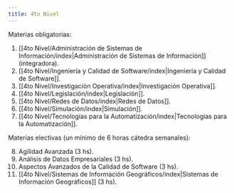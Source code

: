 ```yaml
---
title: 4to Nivel
---
```


Materias obligatorias:

1. [[4to Nivel/Administración de Sistemas de Información/index|Administración de Sistemas de Información]] (integradora).
2. [[4to Nivel/Ingeniería y Calidad de Software/index|Ingeniería y Calidad de Software]].
3. [[4to Nivel/Investigación Operativa/index|Investigación Operativa]].
4. [[4to Nivel/Legislación/index|Legislación]].
5. [[4to Nivel/Redes de Datos/index|Redes de Datos]].
6. [[4to Nivel/Simulación/index|Simulación]].
7. [[4to Nivel/Tecnologías para la Automatización/index|Tecnologías para la Automatización]].

Materias electivas (un mínimo de 6 horas cátedra semanales):

8. Agilidad Avanzada (3 hs).
9. Análisis de Datos Empresariales (3 hs).
10. Aspectos Avanzados de la Calidad de Software (3 hs).
11. [[4to Nivel/Sistemas de Información Geográficos/index|Sistemas de Información Geográficos]] (3 hs).
